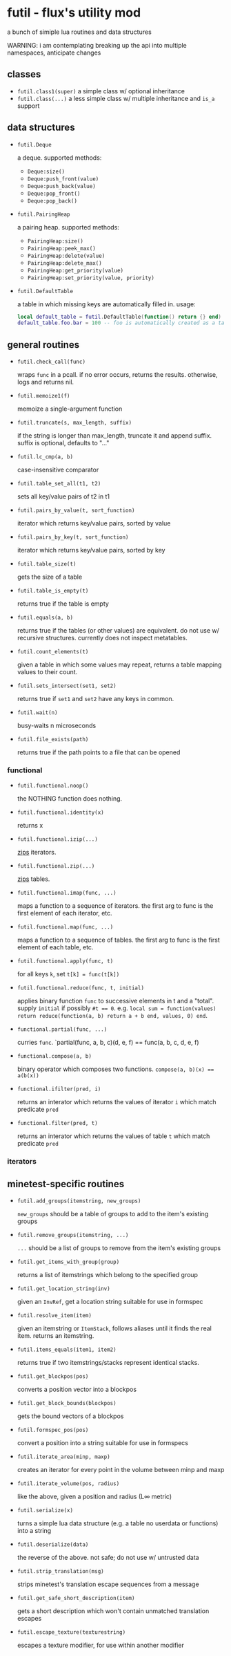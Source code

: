 # futil - flux's utility mod

a bunch of simiple lua routines and data structures

WARNING: i am contemplating breaking up the api into multiple namespaces, anticipate changes

## classes

* `futil.class1(super)`
  a simple class w/ optional inheritance
* `futil.class(...)`
  a less simple class w/ multiple inheritance and `is_a` support

## data structures

* `futil.Deque`

  a deque. supported methods:
  * `Deque:size()`
  * `Deque:push_front(value)`
  * `Deque:push_back(value)`
  * `Deque:pop_front()`
  * `Deque:pop_back()`

* `futil.PairingHeap`

  a pairing heap. supported methods:
  * `PairingHeap:size()`
  * `PairingHeap:peek_max()`
  * `PairingHeap:delete(value)`
  * `PairingHeap:delete_max()`
  * `PairingHeap:get_priority(value)`
  * `PairingHeap:set_priority(value, priority)`

* `futil.DefaultTable`

  a table in which missing keys are automatically filled in. usage:
  ```lua
  local default_table = futil.DefaultTable(function() return {} end)
  default_table.foo.bar = 100 -- foo is automatically created as a table
  ```

## general routines

* `futil.check_call(func)`

  wraps `func` in a pcall. if no error occurs, returns the results. otherwise, logs and returns nil.

* `futil.memoize1(f)`

  memoize a single-argument function

* `futil.truncate(s, max_length, suffix)`

  if the string is longer than max_length, truncate it and append suffix. suffix is optional, defaults to "..."

* `futil.lc_cmp(a, b)`

  case-insensitive comparator

* `futil.table_set_all(t1, t2)`

  sets all key/value pairs of t2 in t1

* `futil.pairs_by_value(t, sort_function)`

  iterator which returns key/value pairs, sorted by value

* `futil.pairs_by_key(t, sort_function)`

  iterator which returns key/value pairs, sorted by key

* `futil.table_size(t)`

  gets the size of a table

* `futil.table_is_empty(t)`

  returns true if the table is empty

* `futil.equals(a, b)`

  returns true if the tables (or other values) are equivalent. do not use w/ recursive structures.
  currently does not inspect metatables.

* `futil.count_elements(t)`

  given a table in which some values may repeat, returns a table mapping values to their count.

* `futil.sets_intersect(set1, set2)`

  returns true if `set1` and `set2` have any keys in common.

* `futil.wait(n)`

  busy-waits n microseconds

* `futil.file_exists(path)`

  returns true if the path points to a file that can be opened

### functional

* `futil.functional.noop()`

  the NOTHING function does nothing.

* `futil.functional.identity(x)`

  returns x

* `futil.functional.izip(...)`

  [zips](https://docs.python.org/3/library/functions.html#zip) iterators.

* `futil.functional.zip(...)`

  [zips](https://docs.python.org/3/library/functions.html#zip) tables.

* `futil.functional.imap(func, ...)`

  maps a function to a sequence of iterators. the first arg to func is the first element of each iterator, etc.

* `futil.functional.map(func, ...)`

  maps a function to a sequence of tables. the first arg to func is the first element of each table, etc.

* `futil.functional.apply(func, t)`

  for all keys `k`, set `t[k] = func(t[k])`

* `futil.functional.reduce(func, t, initial)`

  applies binary function `func` to successive elements in t and a "total". supply `initial` if possibly `#t == 0`.
  e.g. `local sum = function(values) return reduce(function(a, b) return a + b end, values, 0) end`.

* `functional.partial(func, ...)`

  curries `func`. `partial(func, a, b, c)(d, e, f) == func(a, b, c, d, e, f)

* `functional.compose(a, b)`

  binary operator which composes two functions. `compose(a, b)(x) == a(b(x))`

* `functional.ifilter(pred, i)`

  returns an interator which returns the values of iterator `i` which match predicate `pred`

* `functional.filter(pred, t)`

  returns an interator which returns the values of table `t` which match predicate `pred`

### iterators



## minetest-specific routines

* `futil.add_groups(itemstring, new_groups)`

  `new_groups` should be a table of groups to add to the item's existing groups

* `futil.remove_groups(itemstring, ...)`

  `...` should be a list of groups to remove from the item's existing groups

* `futil.get_items_with_group(group)`

  returns a list of itemstrings which belong to the specified group

* `futil.get_location_string(inv)`

  given an `InvRef`, get a location string suitable for use in formspec

* `futil.resolve_item(item)`

  given an itemstring or `ItemStack`, follows aliases until it finds the real item.
  returns an itemstring.

* `futil.items_equals(item1, item2)`

  returns true if two itemstrings/stacks represent identical stacks.

* `futil.get_blockpos(pos)`

  converts a position vector into a blockpos

* `futil.get_block_bounds(blockpos)`

  gets the bound vectors of a blockpos

* `futil.formspec_pos(pos)`

  convert a position into a string suitable for use in formspecs

* `futil.iterate_area(minp, maxp)`

  creates an iterator for every point in the volume between minp and maxp

* `futil.iterate_volume(pos, radius)`

  like the above, given a position and radius (L∞ metric)

* `futil.serialize(x)`

  turns a simple lua data structure (e.g. a table no userdata or functions) into a string

* `futil.deserialize(data)`

  the reverse of the above. not safe; do not use w/ untrusted data

* `futil.strip_translation(msg)`

  strips minetest's translation escape sequences from a message

* `futil.get_safe_short_description(item)`

  gets a short description which won't contain unmatched translation escapes

* `futil.escape_texture(texturestring)`

  escapes a texture modifier, for use within another modifier
